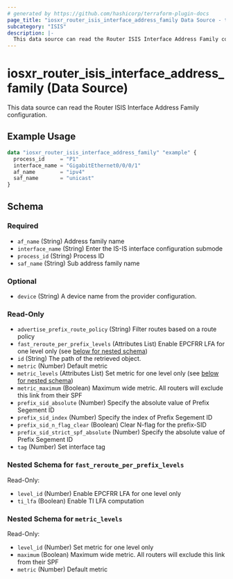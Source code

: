 ```yaml
---
# generated by https://github.com/hashicorp/terraform-plugin-docs
page_title: "iosxr_router_isis_interface_address_family Data Source - terraform-provider-iosxr"
subcategory: "ISIS"
description: |-
  This data source can read the Router ISIS Interface Address Family configuration.
---
```


# iosxr_router_isis_interface_address_family (Data Source)

This data source can read the Router ISIS Interface Address Family configuration.

## Example Usage

```terraform
data "iosxr_router_isis_interface_address_family" "example" {
  process_id     = "P1"
  interface_name = "GigabitEthernet0/0/0/1"
  af_name        = "ipv4"
  saf_name       = "unicast"
}
```

<!-- schema generated by tfplugindocs -->
## Schema

### Required

- `af_name` (String) Address family name
- `interface_name` (String) Enter the IS-IS interface configuration submode
- `process_id` (String) Process ID
- `saf_name` (String) Sub address family name

### Optional

- `device` (String) A device name from the provider configuration.

### Read-Only

- `advertise_prefix_route_policy` (String) Filter routes based on a route policy
- `fast_reroute_per_prefix_levels` (Attributes List) Enable EPCFRR LFA for one level only (see [below for nested schema](#nestedatt--fast_reroute_per_prefix_levels))
- `id` (String) The path of the retrieved object.
- `metric` (Number) Default metric
- `metric_levels` (Attributes List) Set metric for one level only (see [below for nested schema](#nestedatt--metric_levels))
- `metric_maximum` (Boolean) Maximum wide metric. All routers will exclude this link from their SPF
- `prefix_sid_absolute` (Number) Specify the absolute value of Prefix Segement ID
- `prefix_sid_index` (Number) Specify the index of Prefix Segement ID
- `prefix_sid_n_flag_clear` (Boolean) Clear N-flag for the prefix-SID
- `prefix_sid_strict_spf_absolute` (Number) Specify the absolute value of Prefix Segement ID
- `tag` (Number) Set interface tag

<a id="nestedatt--fast_reroute_per_prefix_levels"></a>
### Nested Schema for `fast_reroute_per_prefix_levels`

Read-Only:

- `level_id` (Number) Enable EPCFRR LFA for one level only
- `ti_lfa` (Boolean) Enable TI LFA computation


<a id="nestedatt--metric_levels"></a>
### Nested Schema for `metric_levels`

Read-Only:

- `level_id` (Number) Set metric for one level only
- `maximum` (Boolean) Maximum wide metric. All routers will exclude this link from their SPF
- `metric` (Number) Default metric
